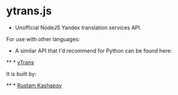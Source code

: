 
ytrans.js
=========

+ Unofficial NodeJS Yandex translation services API.

For use with other languages:
+ A similar API that I'd recommend for Python can be found here:

** * [yTrans](https://github.com/rkashapov/yandex-translator)

 It is built by: 
        
** * [Rustam Kashapov](https://github.com/rkashapov)

